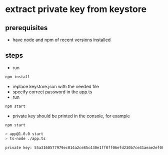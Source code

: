# extract private key from keystore

## prerequisites
* have node and npm of recent versions installed

## steps
* run 
```bash 
npm install
```
* replace keystore.json with the needed file
* specify correct password in the app.ts
* run  
```bash 
npm start
```
* private key should be printed in the console, for example
```bash
npm start

> app@1.0.0 start
> ts-node ./app.ts

private key: 55a3160577979ec014a2ce85c430e1ff0ff06efd230b7ce41aeae2ef00edf175
``` 